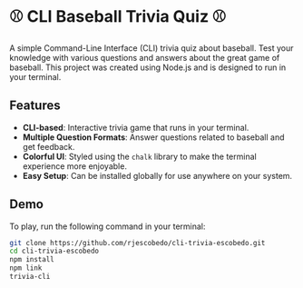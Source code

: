 # ⚾ CLI Baseball Trivia Quiz ⚾

A simple Command-Line Interface (CLI) trivia quiz about baseball. Test your knowledge with various questions and answers about the great game of baseball. This project was created using Node.js and is designed to run in your terminal.

## Features

- **CLI-based**: Interactive trivia game that runs in your terminal.
- **Multiple Question Formats**: Answer questions related to baseball and get feedback.
- **Colorful UI**: Styled using the `chalk` library to make the terminal experience more enjoyable.
- **Easy Setup**: Can be installed globally for use anywhere on your system.

## Demo

To play, run the following command in your terminal:

```bash
git clone https://github.com/rjescobedo/cli-trivia-escobedo.git
cd cli-trivia-escobedo
npm install
npm link
trivia-cli

